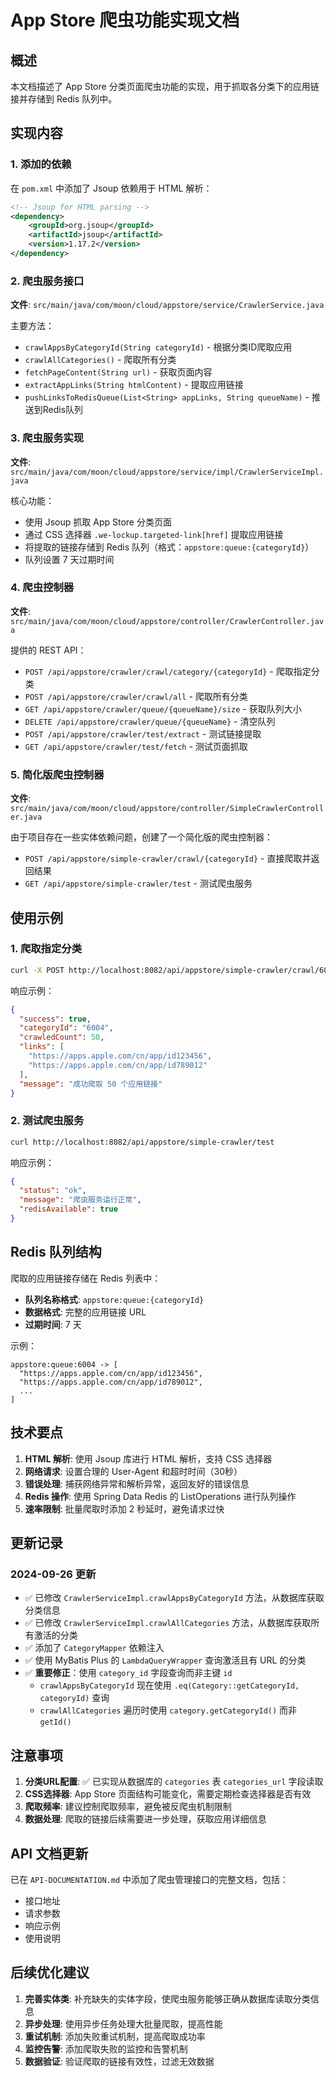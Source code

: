 # App Store 爬虫功能实现文档

## 概述

本文档描述了 App Store 分类页面爬虫功能的实现，用于抓取各分类下的应用链接并存储到 Redis 队列中。

## 实现内容

### 1. 添加的依赖

在 `pom.xml` 中添加了 Jsoup 依赖用于 HTML 解析：

```xml
<!-- Jsoup for HTML parsing -->
<dependency>
    <groupId>org.jsoup</groupId>
    <artifactId>jsoup</artifactId>
    <version>1.17.2</version>
</dependency>
```

### 2. 爬虫服务接口

**文件**: `src/main/java/com/moon/cloud/appstore/service/CrawlerService.java`

主要方法：
- `crawlAppsByCategoryId(String categoryId)` - 根据分类ID爬取应用
- `crawlAllCategories()` - 爬取所有分类
- `fetchPageContent(String url)` - 获取页面内容
- `extractAppLinks(String htmlContent)` - 提取应用链接
- `pushLinksToRedisQueue(List<String> appLinks, String queueName)` - 推送到Redis队列

### 3. 爬虫服务实现

**文件**: `src/main/java/com/moon/cloud/appstore/service/impl/CrawlerServiceImpl.java`

核心功能：
- 使用 Jsoup 抓取 App Store 分类页面
- 通过 CSS 选择器 `.we-lockup.targeted-link[href]` 提取应用链接
- 将提取的链接存储到 Redis 队列（格式：`appstore:queue:{categoryId}`）
- 队列设置 7 天过期时间

### 4. 爬虫控制器

**文件**: `src/main/java/com/moon/cloud/appstore/controller/CrawlerController.java`

提供的 REST API：
- `POST /api/appstore/crawler/crawl/category/{categoryId}` - 爬取指定分类
- `POST /api/appstore/crawler/crawl/all` - 爬取所有分类
- `GET /api/appstore/crawler/queue/{queueName}/size` - 获取队列大小
- `DELETE /api/appstore/crawler/queue/{queueName}` - 清空队列
- `POST /api/appstore/crawler/test/extract` - 测试链接提取
- `GET /api/appstore/crawler/test/fetch` - 测试页面抓取

### 5. 简化版爬虫控制器

**文件**: `src/main/java/com/moon/cloud/appstore/controller/SimpleCrawlerController.java`

由于项目存在一些实体依赖问题，创建了一个简化版的爬虫控制器：
- `POST /api/appstore/simple-crawler/crawl/{categoryId}` - 直接爬取并返回结果
- `GET /api/appstore/simple-crawler/test` - 测试爬虫服务

## 使用示例

### 1. 爬取指定分类

```bash
curl -X POST http://localhost:8082/api/appstore/simple-crawler/crawl/6004
```

响应示例：
```json
{
  "success": true,
  "categoryId": "6004",
  "crawledCount": 50,
  "links": [
    "https://apps.apple.com/cn/app/id123456",
    "https://apps.apple.com/cn/app/id789012"
  ],
  "message": "成功爬取 50 个应用链接"
}
```

### 2. 测试爬虫服务

```bash
curl http://localhost:8082/api/appstore/simple-crawler/test
```

响应示例：
```json
{
  "status": "ok",
  "message": "爬虫服务运行正常",
  "redisAvailable": true
}
```

## Redis 队列结构

爬取的应用链接存储在 Redis 列表中：

- **队列名称格式**: `appstore:queue:{categoryId}`
- **数据格式**: 完整的应用链接 URL
- **过期时间**: 7 天

示例：
```
appstore:queue:6004 -> [
  "https://apps.apple.com/cn/app/id123456",
  "https://apps.apple.com/cn/app/id789012",
  ...
]
```

## 技术要点

1. **HTML 解析**: 使用 Jsoup 库进行 HTML 解析，支持 CSS 选择器
2. **网络请求**: 设置合理的 User-Agent 和超时时间（30秒）
3. **错误处理**: 捕获网络异常和解析异常，返回友好的错误信息
4. **Redis 操作**: 使用 Spring Data Redis 的 ListOperations 进行队列操作
5. **速率限制**: 批量爬取时添加 2 秒延时，避免请求过快

## 更新记录

### 2024-09-26 更新
- ✅ 已修改 `CrawlerServiceImpl.crawlAppsByCategoryId` 方法，从数据库获取分类信息
- ✅ 已修改 `CrawlerServiceImpl.crawlAllCategories` 方法，从数据库获取所有激活的分类
- ✅ 添加了 `CategoryMapper` 依赖注入
- ✅ 使用 MyBatis Plus 的 `LambdaQueryWrapper` 查询激活且有 URL 的分类
- ✅ **重要修正**：使用 `category_id` 字段查询而非主键 `id`
  - `crawlAppsByCategoryId` 现在使用 `.eq(Category::getCategoryId, categoryId)` 查询
  - `crawlAllCategories` 遍历时使用 `category.getCategoryId()` 而非 `getId()`

## 注意事项

1. **分类URL配置**: ✅ 已实现从数据库的 `categories` 表 `categories_url` 字段读取
2. **CSS选择器**: App Store 页面结构可能变化，需要定期检查选择器是否有效
3. **爬取频率**: 建议控制爬取频率，避免被反爬虫机制限制
4. **数据处理**: 爬取的链接后续需要进一步处理，获取应用详细信息

## API 文档更新

已在 `API-DOCUMENTATION.md` 中添加了爬虫管理接口的完整文档，包括：
- 接口地址
- 请求参数
- 响应示例
- 使用说明

## 后续优化建议

1. **完善实体类**: 补充缺失的实体字段，使爬虫服务能够正确从数据库读取分类信息
2. **异步处理**: 使用异步任务处理大批量爬取，提高性能
3. **重试机制**: 添加失败重试机制，提高爬取成功率
4. **监控告警**: 添加爬取失败的监控和告警机制
5. **数据验证**: 验证爬取的链接有效性，过滤无效数据